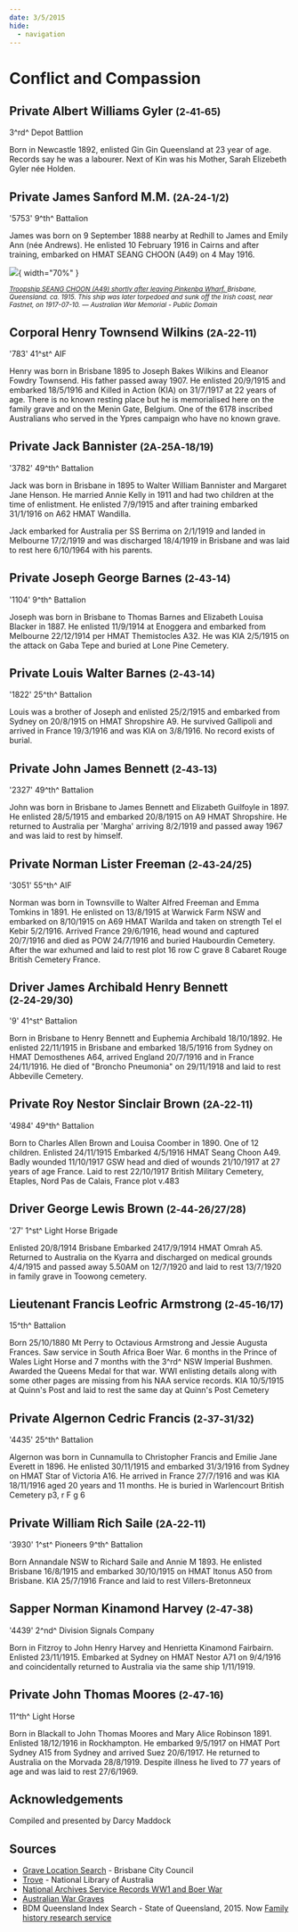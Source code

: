 ```yaml
---
date: 3/5/2015
hide:
  - navigation
---
```


# Conflict and Compassion 

<!--
???+ directions "Directions" 

    Starting point
    Walking directions to first headstone... is the grave of...
    
    ![](../assets/404.png){ width="15%" }
-->

## Private Albert Williams Gyler  <small>(2‑41‑65)</small>

3^rd^ Depot Battlion

Born in Newcastle 1892, enlisted Gin Gin Queensland at 23 year of age. Records say he was a labourer. Next of Kin was his Mother, Sarah Elizebeth Gyler née Holden.

<!--
??? directions "Directions" 

    Walking directions to next headstone... is the grave of...
    
    ![](../assets/404.png){ width="15%" }
-->

## Private James Sanford M.M. <small>(2A‑24‑1/2)</small>

'5753' 9^th^ Battalion 

James was born on 9 September 1888 nearby at Redhill to James and Emily Ann (née Andrews). He enlisted 10 February 1916 in Cairns and after training, embarked on HMAT SEANG CHOON (A49) on 4 May 1916.

![](../assets/hmat-seang-choon-a49.jpg){ width="70%" }  

*<small>[Troopship SEANG CHOON (A49) shortly after leaving Pinkenba Wharf. ](https://www.awm.gov.au/collection/H02243) Brisbane, Queensland. ca. 1915. This ship was later torpedoed and sunk off the Irish coast, near Fastnet, on 1917-07-10. — Australian War Memorial - Public Domain</small>*

## Corporal Henry Townsend Wilkins <small>(2A‑22‑11)</small>

'783' 41^st^ AIF 

Henry was born in Brisbane 1895 to Joseph Bakes Wilkins and Eleanor Fowdry Townsend. His father passed away 1907. He enlisted 20/9/1915 and embarked 18/5/1916 and Killed in Action (KIA) on 31/7/1917 at 22 years of age. There is no known resting place but he is memorialised here on the family grave and on the Menin Gate, Belgium. One of the 6178 inscribed Australians who served in the Ypres campaign who have no known grave.

## Private Jack Bannister <small>(2A‑25A‑18/19)</small>

'3782' 49^th^ Battalion

Jack was born in Brisbane in 1895 to Walter William Bannister and Margaret Jane Henson. He married Annie Kelly in 1911 and had two children at the time of enlistment. He enlisted 7/9/1915 and after training embarked 31/1/1916 on A62 HMAT Wandilla. 

Jack embarked for Australia per SS Berrima on 2/1/1919 and landed in Melbourne 17/2/1919 and was discharged 18/4/1919 in Brisbane and was laid to rest here 6/10/1964 with his parents.

## Private Joseph George Barnes <small>(2‑43‑14)</small>

'1104' 9^th^ Battalion 

Joseph was born in Brisbane to Thomas Barnes and Elizabeth Louisa Blacker in 1887. He enlisted 11/9/1914 at Enoggera and embarked from Melbourne 22/12/1914 per HMAT Themistocles A32. He was KIA 2/5/1915 on the attack on Gaba Tepe and buried at Lone Pine Cemetery.

## Private Louis Walter Barnes <small>(2‑43‑14)</small>

'1822' 25^th^ Battalion
 
Louis was a brother of Joseph and enlisted 25/2/1915 and embarked from Sydney on 20/8/1915 on HMAT Shropshire A9. He survived Gallipoli and arrived in France 19/3/1916 and was KIA on 3/8/1916. No record exists of burial.

## Private John James Bennett <small>(2‑43‑13)</small>

'2327' 49^th^ Battalion 

John was born in Brisbane to James Bennett and Elizabeth Guilfoyle in 1897. He enlisted 28/5/1915 and embarked 20/8/1915 on A9 HMAT Shropshire. He returned to Australia per 'Margha' arriving 8/2/1919 and passed away 1967 and was laid to rest by himself.

## Private Norman Lister Freeman <small>(2‑43‑24/25)</small>

'3051' 55^th^ AIF 

Norman was born in Townsville to Walter Alfred Freeman and Emma Tomkins in 1891. He enlisted on 13/8/1915 at Warwick Farm NSW and embarked on 8/10/1915 on A69 HMAT Warilda and taken on strength Tel el Kebir 5/2/1916. Arrived France 29/6/1916, head wound and captured 20/7/1916 and died as POW 24/7/1916 and buried Haubourdin Cemetery. After the war exhumed and laid to rest plot 16 row C grave 8 Cabaret Rouge British Cemetery France.

## Driver James Archibald Henry Bennett <small>(2‑24‑29/30)</small>

'9' 41^st^ Battalion 

Born in Brisbane to Henry Bennett and Euphemia Archibald 18/10/1892. He enlisted 22/11/1915 in Brisbane and embarked 18/5/1916 from Sydney on HMAT Demosthenes A64, arrived England 20/7/1916 and in France 24/11/1916. He died of "Broncho Pneumonia" on 29/11/1918 and laid to rest Abbeville Cemetery.

## Private Roy Nestor Sinclair Brown <small>(2A‑22‑11)</small>

'4984' 49^th^ Battalion 

Born to Charles Allen Brown and Louisa Coomber in 1890. One of 12 children. Enlisted 24/11/1915 Embarked 4/5/1916 HMAT Seang Choon A49.
Badly wounded 11/10/1917 GSW head and died of wounds 21/10/1917 at 27 years of age France. Laid to rest 22/10/1917 British Military Cemetery, Etaples, Nord Pas de Calais, France plot v.483

## Driver George Lewis Brown <small>(2‑44‑26/27/28)</small>

'27' 1^st^ Light Horse Brigade 

Enlisted 20/8/1914 Brisbane Embarked 2417/9/1914 HMAT Omrah A5. Returned to Australia on the Kyarra and discharged on medical grounds 4/4/1915 and passed away 5.50AM on 12/7/1920 and laid to rest 13/7/1920 in family grave in Toowong cemetery.

## Lieutenant Francis Leofric Armstrong  <small>(2‑45‑16/17)</small>

15^th^ Battalion

Born 25/10/1880 Mt Perry to Octavious Armstrong and Jessie Augusta Frances. Saw service in South Africa Boer War. 6 months in the Prince of Wales Light Horse and 7 months with the 3^rd^ NSW Imperial Bushmen. Awarded the Queens Medal for that war. WWI enlisting details along with some other pages are missing from his NAA service records. KIA 10/5/1915 at Quinn's Post and laid to rest the same day at Quinn's Post Cemetery

## Private Algernon Cedric Francis <small>(2‑37‑31/32)</small>

'4435' 25^th^ Battalion 

Algernon was born in Cunnamulla to Christopher Francis and Emilie Jane Everett in 1896. He enlisted 30/11/1915 and embarked 31/3/1916 from Sydney on HMAT Star of Victoria A16. He arrived in France 27/7/1916 and was KIA 18/11/1916 aged 20 years and 11 months. He is buried in Warlencourt British Cemetery p3, r F g 6

## Private William Rich Saile <small>(2A‑22‑11)</small>

'3930' 1^st^ Pioneers 9^th^ Battalion 

Born Annandale NSW to Richard Saile and Annie M 1893. He enlisted Brisbane 16/8/1915 and embarked 30/10/1915 on HMAT Itonus A50 from Brisbane. KIA 25/7/1916 France and laid to rest Villers-Bretonneux

## Sapper Norman Kinamond Harvey <small>(2‑47‑38)</small>

'4439' 2^nd^ Division Signals Company 

Born in Fitzroy to John Henry Harvey and Henrietta Kinamond Fairbairn. Enlisted 23/11/1915. Embarked at Sydney on HMAT Nestor A71 on 9/4/1916 and coincidentally returned to Australia via the same ship 1/11/1919.

## Private John Thomas Moores <small>(2‑47‑16)</small>

11^th^ Light Horse 

Born in Blackall to John Thomas Moores and Mary Alice Robinson 1891. Enlisted 18/12/1916 in Rockhampton. He embarked 9/5/1917 on HMAT Port Sydney A15 from Sydney and arrived Suez 20/6/1917. He returned to Australia on the Morvada 28/8/1919. Despite illness he lived to 77 years of age and was laid to rest 27/6/1969.

<!--
![](../assets/john-devoy-residence-1908.jpg){ width="70%" }  

*<small>[Devoy residence in Ashgrove, Brisbane, ca. 1908](http://onesearch.slq.qld.gov.au/permalink/f/1upgmng/slq_alma21218171470002061). The Devoy residence was in Three Mile Scrub Road (now Ashgrove Avenue), off Waterworks Road. John Devoy was the manager of Castlemaine Perkins. — State Library of Queensland.</small>*
-->

## Acknowledgements

Compiled and presented by Darcy Maddock

## Sources

- [Grave Location Search](https://graves.brisbane.qld.gov.au) - Brisbane City Council
- [Trove](https://trove.nla.gov.au) - National Library of Australia
- [National Archives Service Records WW1 and Boer War](https://www.naa.gov.au/explore-collection/defence-and-war-service-records)
- [Australian War Graves](https://www.dva.gov.au/wargraves)
- BDM Queensland Index Search - State of Queensland, 2015. Now [Family history research service](https://www.familyhistory.bdm.qld.gov.au)

<!--
<div class="noprint" markdown="1">

## Brochure

**[Download this walk](../assets/guides/printers.pdf)** - designed to be printed and folded in half to make an A5 brochure.

</div>
-->
